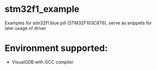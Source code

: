 # stm32f1_example
Examples for stm32f1 blue pill (STM32F103C8T6), serve as snippets for later usage of driver

# Environment supported:
+ VisualGDB with GCC compiler
